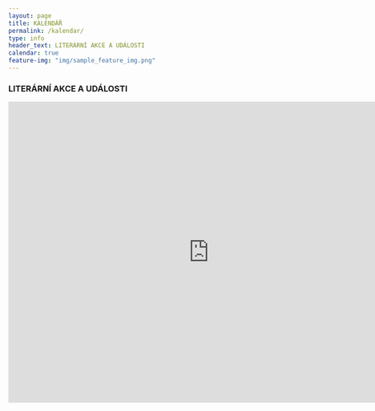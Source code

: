 ```yaml
---
layout: page
title: KALENDÁŘ
permalink: /kalendar/
type: info
header_text: LITERÁRNÍ AKCE A UDÁLOSTI
calendar: true
feature-img: "img/sample_feature_img.png"
---
```

<div class="span3">
	<h3></h3>
<div id="upcoming"></div><!--/span-->
</div>
<div class="span9">
	<h3>LITERÁRNÍ AKCE A UDÁLOSTI</h3>
	<iframe src="https://calendar.google.com/calendar/embed?src=hmfhf2dvf4uqhcgtdh4nac057k%40group.calendar.google.com&ctz=Europe/Prague" style="border: 0" width="800" height="600" frameborder="0" scrolling="no"></iframe>
</div><!--/span-->
